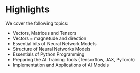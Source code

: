 # Highlights

 We cover the following topics:

- Vectors, Matrices and Tensors
- Vectors = magnetude and direction
- Essential bits of Neural Network Models
- Structure of Neural Networks Models
- Essentials of Python Programming
- Preparing the AI Training Tools (Tensorflow, JAX, PyTorch)
- Implementation and Applications of AI Models
